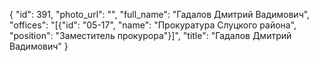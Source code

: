 {
    "id": 391,
    "photo_url": "",
    "full_name": "Гадалов Дмитрий Вадимович",
    "offices": "[{\"id\": \"05-17\", \"name\": \"Прокуратура Слуцкого района\", \"position\": \"Заместитель прокурора\"}]",
    "title": "Гадалов Дмитрий Вадимович"
}